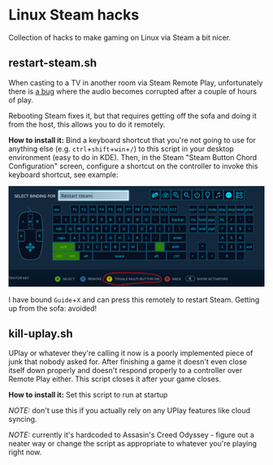 # Linux Steam hacks
Collection of hacks to make gaming on Linux via Steam a bit nicer.

## restart-steam.sh
When casting to a TV in another room via Steam Remote Play, unfortunately there is [a bug](https://github.com/ValveSoftware/steam-for-linux/issues/6749) where the audio becomes corrupted after a couple of hours of play.

Rebooting Steam fixes it, but that requires getting off the sofa and doing it from the host, this allows you to do it remotely.

**How to install it:** Bind a keyboard shortcut that you're not going to use for anything else (e.g. `ctrl`+`shift`+`win`+`/`) to this script in your desktop environment (easy to do in KDE). Then, in the Steam "Steam Button Chord Configuration" screen, configure a shortcut on the controller to invoke this keyboard shortcut, see example:

![Example controller configuration](doc/controller_binding.png)


I have bound `Guide`+`X` and can press this remotely to restart Steam. Getting up from the sofa: avoided!

## kill-uplay.sh

UPlay or whatever they're calling it now is a poorly implemented piece of junk that nobody asked for. After finishing a game it doesn't even close itself down properly and doesn't respond properly to a controller over Remote Play either. This script closes it after your game closes.

**How to install it:** Set this script to run at startup

_NOTE:_ don't use this if you actually rely on any UPlay features like cloud syncing.

_NOTE:_ currently it's hardcoded to Assasin's Creed Odyssey - figure out a neater way or change the script as appropriate to whatever you're playing right now.

